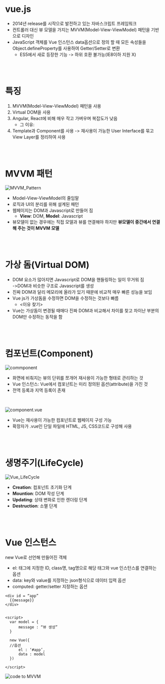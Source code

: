 # vue.js
- 2014년 release를 시작으로 발전하고 있는 자바스크립트 프레임워크
- 컨트롤러 대신 뷰 모델을 가지는 MVVM(Model-View-ViewModel) 패턴을 기반으로 디자인
- JavaScript 객체를 Vue 인스턴스 data옵션으로 정의 할 때 모든 속성들을 Object.defineProperty를 사용하여 Getter/Setter로 변환
  - ES5에서 새로 등장한 기능 -> 하위 호환 불가능(IE8이하 지원 X)

<br/>
<br/>

# 특징
1. MVVM(Model-View-ViewModel) 패턴을 사용
2. Virtual DOM을 사용
3. Angular, React에 비해 매우 작고 가벼우며 복잡도가 낮음
    - 그 이유:
4. Template과 Component를 사용 -> 재사용이 가능한 User Interface를 묶고 View Layer를 정리하여 사용

<br/>
<br/>

# MVVM 패턴
![MVVM_Pattern](https://wikidocs.net/images/page/17701/view-model.png)
- Model-View-ViewModel의 줄임말
- 로직과 UI의 분리를 위해 설계된 패턴
- 웹페이지는 DOM과 Javascript로 만들어 짐
  - **View**: DOM, **Model**: Javascript
- 뷰모델이 없는 경우에는 직접 모델과 뷰를 연결해야 하지만 **뷰모델이 중간에서 연결해 주는 것이 MVVM 모델**

<br/>
<br/>

# 가상 돔(Virtual DOM)
- DOM 요소가 많아지면 Javascript로 DOM을 핸들링하는 일이 무거워 짐   
  ->DOM과 비슷한 구조로 Javascript를 생성
- 진짜 DOM과 달리 메모리에 올라가 있기 때문에 비교적 매우 빠른 성능을 보임
- Vue js가 가상돔을 수정하면 DOM을 수정하는 것보다 빠름
  - <이유 찾기>
- Vue는 가상돔이 변경될 때매다 진짜 DOM과 비교해서 차이를 찾고 차이난 부분의 DOM만 수정하는 동작을 함

<br/>
<br/>

# 컴포넌트(Component)
![commponent](https://wikidocs.net/images/page/17701/component.png)
- 화면에 비춰지는 뷰의 단위를 쪼개어 재사용이 가능한 형태로 관리하는 것
- Vue 인스턴스: Vue에서 컴포넌트는 미리 정의된 옵션(attribute)을 가진 것
- 전역 등록과 지역 등록이 존재

<br/>

![component.vue](https://wikidocs.net/images/page/17701/vue-component-structure.png)
- Vue는 재사용이 가능한 컴포넌트로 웹페이지 구성 가능
- 확장자가 .vue인 단일 파일에 HTML, JS, CSS코드로 구성해 사용

<br/>
<br/>

# 생명주기(LifeCycle)
![Vue_LifeCycle](https://wikidocs.net/images/page/17701/vue%EC%9D%B8%EC%8A%A4%ED%84%B4%EC%8A%A4_%EB%9D%BC%EC%9D%B4%ED%94%84_%EC%82%AC%EC%9D%B4%ED%81%B4.jpg)
- **Creation**: 컴포넌트 초기화 단계
- **Mountion**: DOM 작성 단계
- **Updating**: 상태 변화로 인한 렌더링 단계
- **Destruction**: 소멸 단계

<br/>
<br/>

# Vue 인스턴스
new Vue로 선언해 만들어진 객체
  - el: 태그에 지정한 ID, class명, tag명으로 해당 태그와 vue 인스턴스를 연결하는 옵션
  - data: key와 value를 지정하는 json형식으로 데이터 입력 옵션
  - computed: getter/setter 지정하는 옵션
  ```vue
  <div id = “app”
    {{message}}
  </div>


  <script>
    var model = {
        message : “뷰 생성”
    }

    new Vue({  
    //옵션
        el : ‘#app’,
        data : model
    })

  </script>
  ```
 ![code to MVVM](https://user-images.githubusercontent.com/75727995/116805855-2faedb80-ab64-11eb-9ddf-dccebe693f4e.png)
